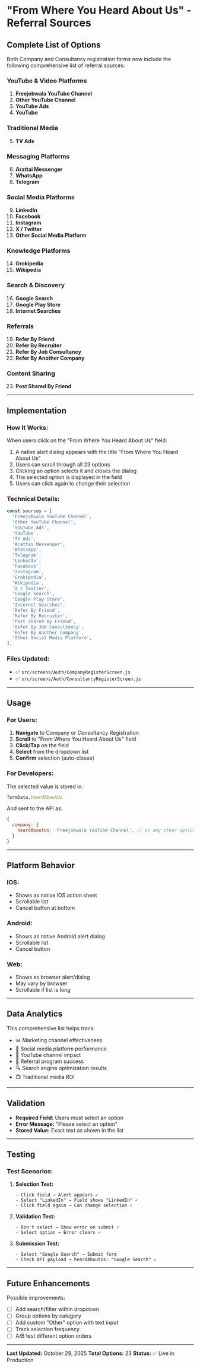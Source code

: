 # "From Where You Heard About Us" - Referral Sources

## Complete List of Options

Both Company and Consultancy registration forms now include the following comprehensive list of referral sources:

### YouTube & Video Platforms
1. **Freejobwala YouTube Channel**
2. **Other YouTube Channel**
3. **YouTube Ads**
4. **YouTube**

### Traditional Media
5. **TV Ads**

### Messaging Platforms
6. **Arattai Messenger**
7. **WhatsApp**
8. **Telegram**

### Social Media Platforms
9. **LinkedIn**
10. **Facebook**
11. **Instagram**
12. **X / Twitter**
13. **Other Social Media Platform**

### Knowledge Platforms
14. **Grokipedia**
15. **Wikipedia**

### Search & Discovery
16. **Google Search**
17. **Google Play Store**
18. **Internet Searches**

### Referrals
19. **Refer By Friend**
20. **Refer By Recruiter**
21. **Refer By Job Consultancy**
22. **Refer By Another Company**

### Content Sharing
23. **Post Shared By Friend**

---

## Implementation

### How It Works:

When users click on the "From Where You Heard About Us" field:

1. A native alert dialog appears with the title "From Where You Heard About Us"
2. Users can scroll through all 23 options
3. Clicking an option selects it and closes the dialog
4. The selected option is displayed in the field
5. Users can click again to change their selection

### Technical Details:

```javascript
const sources = [
  'Freejobwala YouTube Channel',
  'Other YouTube Channel',
  'YouTube Ads',
  'YouTube',
  'TV Ads',
  'Arattai Messenger',
  'WhatsApp',
  'Telegram',
  'LinkedIn',
  'Facebook',
  'Instagram',
  'Grokipedia',
  'Wikipedia',
  'X / Twitter',
  'Google Search',
  'Google Play Store',
  'Internet Searches',
  'Refer By Friend',
  'Refer By Recruiter',
  'Post Shared By Friend',
  'Refer By Job Consultancy',
  'Refer By Another Company',
  'Other Social Media Platform',
];
```

### Files Updated:
- ✅ `src/screens/Auth/CompanyRegisterScreen.js`
- ✅ `src/screens/Auth/ConsultancyRegisterScreen.js`

---

## Usage

### For Users:

1. **Navigate** to Company or Consultancy Registration
2. **Scroll** to "From Where You Heard About Us" field
3. **Click/Tap** on the field
4. **Select** from the dropdown list
5. **Confirm** selection (auto-closes)

### For Developers:

The selected value is stored in:
```javascript
formData.heardAboutUs
```

And sent to the API as:
```javascript
{
  company: {
    heardAboutUs: 'Freejobwala YouTube Channel', // or any other option
  }
}
```

---

## Platform Behavior

### iOS:
- Shows as native iOS action sheet
- Scrollable list
- Cancel button at bottom

### Android:
- Shows as native Android alert dialog
- Scrollable list
- Cancel button

### Web:
- Shows as browser alert/dialog
- May vary by browser
- Scrollable if list is long

---

## Data Analytics

This comprehensive list helps track:
- 📊 Marketing channel effectiveness
- 📱 Social media platform performance
- 🎥 YouTube channel impact
- 👥 Referral program success
- 🔍 Search engine optimization results
- 📺 Traditional media ROI

---

## Validation

- **Required Field:** Users must select an option
- **Error Message:** "Please select an option"
- **Stored Value:** Exact text as shown in the list

---

## Testing

### Test Scenarios:

1. **Selection Test:**
   ```
   - Click field → Alert appears ✓
   - Select "LinkedIn" → Field shows "LinkedIn" ✓
   - Click field again → Can change selection ✓
   ```

2. **Validation Test:**
   ```
   - Don't select → Show error on submit ✓
   - Select option → Error clears ✓
   ```

3. **Submission Test:**
   ```
   - Select "Google Search" → Submit form
   - Check API payload → heardAboutUs: "Google Search" ✓
   ```

---

## Future Enhancements

Possible improvements:
- [ ] Add search/filter within dropdown
- [ ] Group options by category
- [ ] Add custom "Other" option with text input
- [ ] Track selection frequency
- [ ] A/B test different option orders

---

**Last Updated:** October 29, 2025
**Total Options:** 23
**Status:** ✅ Live in Production

